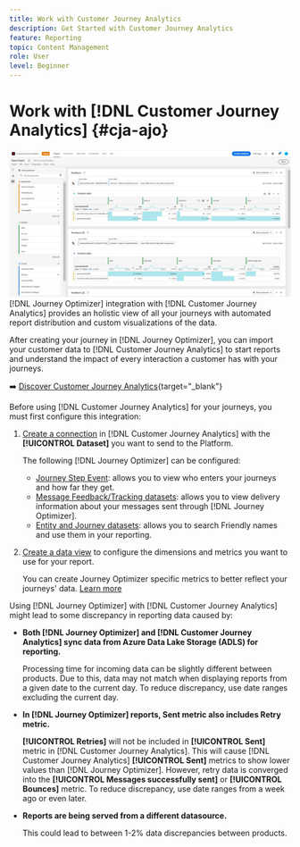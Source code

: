 ```yaml
---
title: Work with Customer Journey Analytics
description: Get Started with Customer Journey Analytics
feature: Reporting
topic: Content Management
role: User
level: Beginner
---
```

# Work with [!DNL Customer Journey Analytics] {#cja-ajo}

![](assets/cja.png)
[!DNL Journey Optimizer] integration with [!DNL Customer Journey Analytics] provides an holistic view of all your journeys with automated report distribution and custom visualizations of the data.

After creating your journey in [!DNL Journey Optimizer], you can import your customer data to [!DNL Customer Journey Analytics] to start reports and understand the impact of every interaction a customer has with your journeys. 

➡️ [Discover Customer Journey Analytics](https://experienceleague.adobe.com/docs/analytics-platform/using/cja-landing.html){target="_blank"}

Before using [!DNL Customer Journey Analytics] for your journeys, you must first configure this integration:

1. [Create a connection](https://experienceleague.adobe.com/docs/analytics-platform/using/cja-connections/create-connection.html) in [!DNL Customer Journey Analytics] with the **[!UICONTROL Dataset]** you want to send to the Platform. 

    The following [!DNL Journey Optimizer] can be configured:
    * [Journey Step Event](../start/datasets-query-examples.md#journey-step-event): allows you to view who enters your journeys and how far they get. 
    * [Message Feedback/Tracking datasets](../start/datasets-query-examples.md#message-feedback-event-dataset): allows you to view delivery information about your messages sent through [!DNL Journey Optimizer].
    * [Entity and Journey datasets](../start/datasets-query-examples.md#entity-dataset): allows you to search Friendly names and use them in your reporting. 

1. [Create a data view](https://experienceleague.adobe.com/docs/analytics-platform/using/cja-dataviews/create-dataview.html) to configure the dimensions and metrics you want to use for your report.

    You can create Journey Optimizer specific metrics to better reflect your journeys' data. [Learn more](https://experienceleague.adobe.com/docs/analytics-platform/using/integrations/ajo.html#configure-the-data-view-to-accommodate-journey-optimizer-dimensions-and-metrics)


Using [!DNL Journey Optimizer] with [!DNL Customer Journey Analytics] might lead to some discrepancy in reporting data caused by:

* **Both [!DNL Journey Optimizer] and [!DNL Customer Journey Analytics] sync data from Azure Data Lake Storage (ADLS) for reporting.** 
    
    Processing time for incoming data can be slightly different between products. Due to this, data may not match when displaying reports from a given date to the current day. To reduce discrepancy, use date ranges excluding the current day.

* **In [!DNL Journey Optimizer] reports, Sent metric also includes Retry metric.** 

    **[!UICONTROL Retries]** will not be included in **[!UICONTROL Sent]** metric in [!DNL Customer Journey Analytics]. This will cause [!DNL Customer Journey Analytics] **[!UICONTROL Sent]** metrics to show lower values than [!DNL Journey Optimizer]. However, retry data is converged into the **[!UICONTROL Messages successfully sent]** or **[!UICONTROL Bounces]** metric.
    To reduce discrepancy, use date ranges from a week ago or even later.

* **Reports are being served from a different datasource.** 
    
    This could lead to between 1-2% data discrepancies between products.
